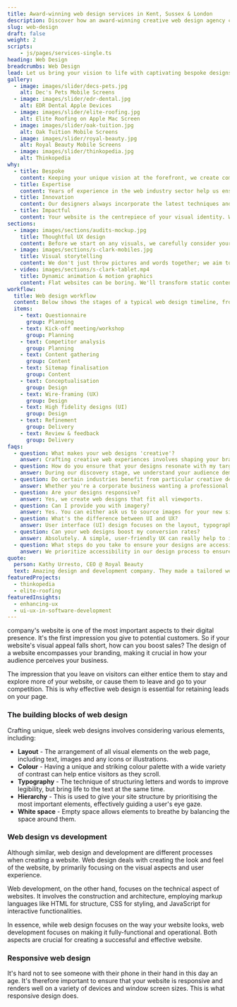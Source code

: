 ```yaml
---
title: Award-winning web design services in Kent, Sussex & London
description: Discover how an award-winning creative web design agency can help you unleash creative freedom by creating bespoke designs for your business.
slug: web-design
draft: false
weight: 2
scripts:
    - js/pages/services-single.ts
heading: Web Design
breadcrumbs: Web Design
lead: Let us bring your vision to life with captivating bespoke designs for your website. We craft industry-leading web designs to optimise user experience and boost your conversions.
gallery:
  - image: images/slider/decs-pets.jpg
    alt: Dec's Pets Mobile Screens
  - image: images/slider/edr-dental.jpg
    alt: EDR Dental Apple Devices
  - image: images/slider/elite-roofing.jpg
    alt: Elite Roofing on Apple Mac Screen
  - image: images/slider/oak-tuition.jpg
    alt: Oak Tuition Mobile Screens
  - image: images/slider/royal-beauty.jpg
    alt: Royal Beauty Mobile Screens
  - image: images/slider/thinkopedia.jpg
    alt: Thinkopedia
why:
  - title: Bespoke
    content: Keeping your unique vision at the forefront, we create completely bespoke designs by perfectly aligning with your brand identity and goals.
  - title: Expertise
    content: Years of experience in the web industry sector help us ensure every project we take on is handled with professional insight and creativity.
  - title: Innovation
    content: Our designers always incorporate the latest techniques and technologies to deliver cutting-edge websites so that you're always one step ahead.
  - title: Impactful
    content: Your website is the centrepiece of your visual identity. We make every click count through creative design and UX that converts.
sections:
  - image: images/sections/audits-mockup.jpg
    title: Thoughtful UX design
    content: Before we start on any visuals, we carefully consider your goals, crafting a strategy where every interaction satisfies your audience's needs. Wireframes and mood boards are created, enabling the initial layout of content and functionality, establishing the project's style and tone.
  - image: images/sections/s-clark-mobiles.jpg
    title: Visual storytelling
    content: We don't just throw pictures and words together; we aim to take your users on a captivating journey through your new website. With bespoke visuals, we craft engaging, compelling digital stories for your audience, resulting in more conversions and sales.
  - video: images/sections/s-clark-tablet.mp4
    title: Dynamic animation & motion graphics
    content: Flat websites can be boring. We'll transform static content into immersive visual experiences that are completely tailored towards your brand. Using cutting-edge tech, we're able to push the boundaries of creativity by delivering fluid, dynamic animation that keeps your users engaged.
workflow:
  title: Web design workflow
  content: Below shows the stages of a typical web design timeline, from the initial questionnaire to delivery.
  items:
    - text: Questionnaire
      group: Planning
    - text: Kick-off meeting/workshop
      group: Planning
    - text: Competitor analysis
      group: Planning
    - text: Content gathering
      group: Content
    - text: Sitemap finalisation
      group: Content
    - text: Conceptualisation
      group: Design
    - text: Wire-framing (UX)
      group: Design
    - text: High fidelity designs (UI)
      group: Design
    - text: Refinement
      group: Delivery
    - text: Review & feedback
      group: Delivery
faqs:
  - question: What makes your web designs 'creative'?
    answer: Crafting creative web experiences involves shaping your brand's narrative into a story that engages your users as they scroll and navigate through your site. We create distinctive designs that fuse aesthetics, interactivity, and a touch of class.
  - question: How do you ensure that your designs resonate with my target audience?
    answer: During our discovery stage, we understand your audience demographics, preferences, and behaviors through extensive competitor analysis and research. This guides us in our design decisions to ensure that all of the visual elements, messaging, and functionality align closely with what resonates with your audience.
  - question: Do certain industries benefit from particular creative design strategies?
    answer: Whether you're a corporate business wanting a professional look or more of a creative, boutique company, all web design decisions will be tailored towards you and the message you're looking to convey.
  - question: Are your designs responsive?
    answer: Yes, we create web designs that fit all viewports.
  - question: Can I provide you with imagery?
    answer: Yes. You can either ask us to source images for your new site or you can provide them yourself. Alternatively, get in touch so we can source a photographer to take some professional shots of your business.
  - question: What's the difference between UI and UX?
    answer: User interface (UI) design focuses on the layout, typography, and arrangement of components, whereas user experience (UX) design focuses on the experience of using the website, such as user behavior, usability, accessibility, and animations.
  - question: Can your web designs boost my conversion rates?
    answer: Absolutely. A simple, user-friendly UX can really help to improve your conversion rates by creating a streamlined way of navigating users to take the actions you want them to.
  - question: What steps do you take to ensure your designs are accessible to all users?
    answer: We prioritize accessibility in our design process to ensure inclusivity for all users. Some of our steps include conforming to web accessibility standards such as WCAG (Web Content Accessibility Guidelines), incorporating semantic HTML markup, keyboard navigation, and alternative text, so that your website is available for all.
quote:
  person: Kathy Urresto, CEO @ Royal Beauty
  text: Amazing design and development company. They made a tailored website for me within a short time, and with great ideas. They listened to all my needs, were very responsive and super professional. Highly recommend. Thanks Ainsley!!
featuredProjects:
  - thinkopedia
  - elite-roofing
featuredInsights:
  - enhancing-ux
  - ui-ux-in-software-development
---
```


company's website is one of the most important aspects to their digital presence. It's the first impression you give
to potential customers. So if your website's visual appeal falls short, how can you boost sales? The design of a website
encompasses your branding, making it crucial in how your audience perceives your business.

The impression that you leave on visitors can either entice them to stay and explore more of your website, or cause them
to leave and go to your competition. This is why effective web design is essential for retaining leads on your page.

### The building blocks of web design

Crafting unique, sleek web designs involves considering various elements, including:

- **Layout** - The arrangement of all visual elements on the web page, including text, images and any icons or
  illustrations.
- **Colour** - Having a unique and striking colour palette with a wide variety of contrast can help entice visitors as
  they scroll.
- **Typography** - The technique of structuring letters and words to improve legibility, but bring life to the text at
  the same time.
- **Hierarchy** - This is used to give your site structure by prioritising the most important elements, effectively
  guiding a user's eye gaze.
- **White space** - Empty space allows elements to breathe by balancing the space around them.

### Web design vs development

Although similar, web design and development are different processes when creating a website. Web design deals with
creating the look and feel of the website, by primarily focusing on the visual aspects and user experience.

Web development, on the other hand, focuses on the technical aspect of websites. It involves the construction and
architecture, employing markup languages like HTML for structure, CSS for styling, and JavaScript for interactive
functionalities.

In essence, while web design focuses on the way your website looks, web development focuses on making it
fully-functional and operational. Both aspects are crucial for creating a successful and effective website.

### Responsive web design

It's hard not to see someone with their phone in their hand in this day an age. It's therefore important to ensure that
your website is responsive and renders well on a variety of devices and window screen sizes. This is what responsive
design does.
